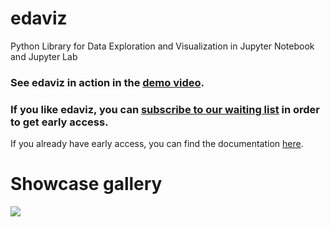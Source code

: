 # edaviz

Python Library for Data Exploration and Visualization in Jupyter Notebook and Jupyter Lab

### See edaviz in action in the [demo video](https://youtu.be/eYEeYv11YrQ).

### If you like edaviz, you can [subscribe to our waiting list](http://eepurl.com/go6Zlj) in order to get early access.


If you already have early access, you can find the documentation [here](https://github.com/tkrabel/edaviz/blob/master/documentation).

# Showcase gallery

[<img src="https://s3.eu-central-1.amazonaws.com/edaviz-assets/eda_overview.png">](https://youtu.be/eYEeYv11YrQ)

